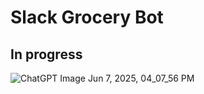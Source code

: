 # Slack Grocery Bot
## In progress
![ChatGPT Image Jun 7, 2025, 04_07_56 PM](https://github.com/user-attachments/assets/5dfc79ac-717e-4174-8422-bd1ce7544715)
